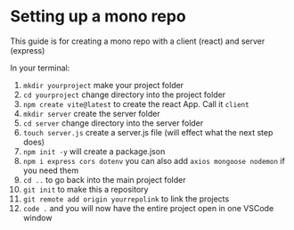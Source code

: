 # Setting up a mono repo

This guide is for creating a mono repo with a client (react) and server (express)

In your terminal:

1. `mkdir yourproject` make your project folder
2. `cd yourproject` change directory into the project folder
3. `npm create vite@latest` to create the react App. Call it `client`
4. `mkdir server` create the server folder
5. `cd server` change directory into the server folder
6. `touch server.js` create a server.js file (will effect what the next step does)
7. `npm init -y` will create a package.json
8. `npm i express cors dotenv` you can also add `axios mongoose nodemon` if you need them
9. `cd ..` to go back into the main project folder
10. `git init` to make this a repository
11. `git remote add origin yourrepolink` to link the projects
12. `code .` and you will now have the entire project open in one VSCode window
